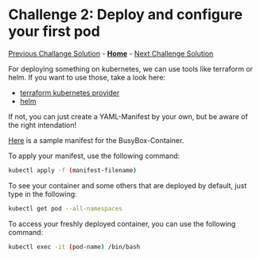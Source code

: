 # Challenge 2: Deploy and configure your first pod

[Previous Challange Solution](./01-Setup-Environment-solution.md) - **[Home](../README.md)** - [Next Challenge Solution](./03-Azure-Monitor-solution.md)

For deploying something on kubernetes, we can use tools like terraform or helm. If you want to use those, take a look here:

* [terraform kubernetes provider](https://registry.terraform.io/providers/hashicorp/kubernetes/latest/docs)
* [helm](https://helm.sh/docs/)

If not, you can just create a YAML-Manifest by your own, but be aware of the right intendation!

[Here](https://github.com/josedom24/kubernetes/blob/master/ejemplos/busybox/busybox.yaml) is a sample manifest for the BusyBox-Container.

To apply your manifest, use the following command:

```bash
kubectl apply -f (manifest-filename)
```

To see your container and some others that are deployed by default, just type in the following:

```bash
kubectl get pod --all-namespaces
```

To access your freshly deployed container, you can use the following command:

```bash
kubectl exec -it (pod-name) /bin/bash
```
